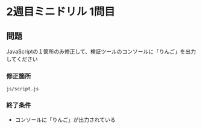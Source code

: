 # 2週目ミニドリル 1問目

## 問題

JavaScriptの１箇所のみ修正して、検証ツールのコンソールに「りんご」を出力してください

### 修正箇所

`js/script.js`

### 終了条件
- コンソールに「りんご」が出力されている
